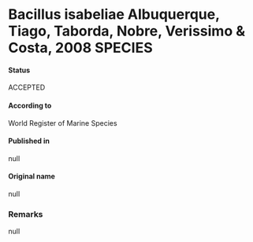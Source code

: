 Bacillus isabeliae Albuquerque, Tiago, Taborda, Nobre, Verissimo & Costa, 2008 SPECIES
=======

#### Status
ACCEPTED

#### According to
World Register of Marine Species

#### Published in
null

#### Original name
null

### Remarks
null